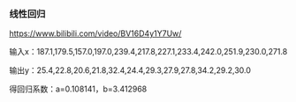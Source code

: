 ### 线性回归

https://www.bilibili.com/video/BV16D4y1Y7Uw/

输入x：187.1,179.5,157.0,197.0,239.4,217.8,227.1,233.4,242.0,251.9,230.0,271.8 

输出y：25.4,22.8,20.6,21.8,32.4,24.4,29.3,27.9,27.8,34.2,29.2,30.0 

得回归系数：a=0.108141，b=3.412968


